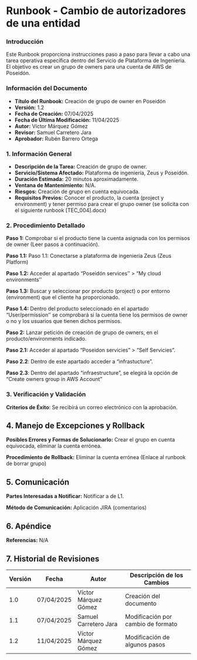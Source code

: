 # **Runbook - Cambio de autorizadores de una entidad**


### **Introducción**
Este Runbook proporciona instrucciones paso a paso para llevar a cabo una tarea operativa específica dentro del Servicio de Plataforma de Ingeniería. El objetivo es crear un grupo de owners para una cuenta de AWS de Poseidón.


### **Información del Documento**
- **Título del Runbook:** Creación de grupo de owner en Poseidón  
- **Versión:** 1.2  
- **Fecha de Creación:**  07/04/2025   
- **Fecha de Última Modificación:** 11/04/2025   
- **Autor:** Víctor Márquez Gómez  
- **Revisor:** Samuel Carretero Jara  
- **Aprobador:** Rubén Barrero Ortega 


### **1. Información General**
- **Descripción de la Tarea:** Creación de grupo de owner.  
- **Servicio/Sistema Afectado:** Plataforma de ingeniería, Zeus y Poseidón.  
- **Duración Estimada:** 20 minutos aproximadamente.  
- **Ventana de Mantenimiento:** N/A.  
- **Riesgos:** Creación de grupo en cuenta equivocada.   
- **Requisitos Previos:** Conocer el producto, la cuenta (project y environment) y tener permiso para crear el grupo owner (se solicita con el siguiente runbook [TEC_004].docx) 


### **2. Procedimiento Detallado**
**Paso 1:** Comprobar si el producto tiene la cuenta asignada con los permisos de owner (Leer pasos a continuación). 

**Paso 1.1:** Paso 1.1: Conectarse a plataforma de ingeniería Zeus (Zeus Platform) 

**Paso 1.2:** Acceder al apartado “Poseidón services’’ > “My cloud environments’’ 

**Paso 1.3:** Buscar y seleccionar por producto (project) o por entorno (environment) que el cliente ha proporcionado. 

**Paso 1.4:** Dentro del producto seleccionado en el apartado “User/permission’’ se comprobará si la cuenta tiene los permisos de owner o no y los usuarios que tienen dichos permisos. 

**Paso 2:** Lanzar petición de creación de grupo de owners, en el producto/environments indicado.

**Paso 2.1:** Acceder al apartado “Poseidon servicies” > “Self Servicies”.

**Paso 2.2**: Dentro de este apartado acceder a “infrastucture”. 
 
**Paso 2.3**: Dentro del apartado “infraestructure”, se elegirá la opción de “Create owners group in AWS Account”  


### **3. Verificación y Validación**

**Criterios de Éxito**: Se recibirá un correo electrónico con la aprobación.

## 4. Manejo de Excepciones y Rollback

**Posibles Errores y Formas de Solucionarlo:** Crear el grupo en cuenta equivocada, eliminar la cuenta errónea. 

**Procedimiento de Rollback:** Eliminar la cuenta errónea (Enlace al runbook de borrar grupo) 

## 5. Comunicación

**Partes Interesadas a Notificar:** Notificar a de L1.

**Método de Comunicación:** Aplicación JIRA (comentarios)

## 6. Apéndice

**Referencias:** N/A

## 7. Historial de Revisiones

| Versión | Fecha        | Autor                  | Descripción de los Cambios    |
|---------|--------------|------------------------|-------------------------------|
| 1.0     | 07/04/2025   | Víctor Márquez Gómez   | Creación del documento        |
| 1.1     | 07/04/2025   | Samuel Carretero Jara  | Modificación por cambio de formato |
| 1.2     | 11/04/2025   | Víctor Márquez Gómez   | Modificación de algunos pasos |